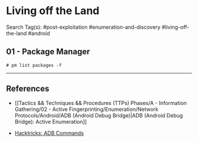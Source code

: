 # Living off the Land

Search Tag(s): #post-exploitation #enumeration-and-discovery #living-off-the-land #android

## 01 - Package Manager

```
# pm list packages -f
```

---
## References

- [[Tactics && Techniques && Procedures (TTPs) Phases/A - Information Gathering/02 - Active Fingerprinting/Enumeration/Network Protocols/Android/ADB (Android Debug Bridge)|ADB (Android Debug Bridge): Active Enumeration]]

- [Hacktricks: ADB Commands](https://book.hacktricks.xyz/mobile-pentesting/android-app-pentesting/adb-commands)